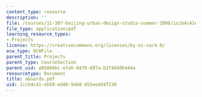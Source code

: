 ```yaml
---
content_type: resource
description: ''
file: /courses/11-307-beijing-urban-design-studio-summer-2006/1ccb4c41eb50edd89468d55eedd4f230_aboards.pdf
file_type: application/pdf
learning_resource_types:
- Projects
license: https://creativecommons.org/licenses/by-nc-sa/4.0/
ocw_type: OCWFile
parent_title: Projects
parent_type: CourseSection
parent_uid: e05804bc-efa5-0478-697a-b2f4d40b444a
resourcetype: Document
title: aboards.pdf
uid: 1ccb4c41-eb50-edd8-9468-d55eedd4f230
---
```

